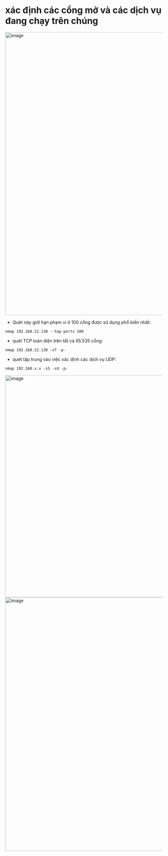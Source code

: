 #  xác định các cổng mở và các dịch vụ đang chạy trên chúng

<img width="930" height="902" alt="image" src="https://github.com/user-attachments/assets/9fabd706-9004-4be2-8b80-c75c90549c7e" />

- Quét này giới hạn phạm vi ở 100 cổng được sử dụng phổ biến nhất:

`
nmap 192.168.22.130 --top-ports 100
`

- quét TCP toàn diện trên tất cả 65.535 cổng:

`
nmap 192.168.22.130 -sT -p- 
`

- quét tập trung vào việc xác định các dịch vụ UDP:

`
nmap 192.168.x.x -sS -sU -p-
`

<img width="926" height="708" alt="image" src="https://github.com/user-attachments/assets/5c30d25f-6538-4c1e-a1f2-97976416755e" />

<img width="859" height="808" alt="image" src="https://github.com/user-attachments/assets/e01bc3e7-6ab3-49bf-94fc-053c6d9465d2" />

